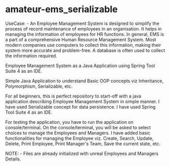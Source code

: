 # amateur-ems_serializable
UseCase: - An Employee Management System is designed to simplify the process of record maintenance of employees in an organisation. It helps in managing the information of employees for HR functions. In general, EMS is a part of a comprehensive Human Resource Management System. Most modern companies use computers to collect this information, making their system more accurate and problem-free. A database is often used to collect the information required.

Employee Management System as a Java Application using Spring Tool Suite 4 as an IDE.

Simple Java Application to understand Basic OOP concepts viz Inheritance, Polymorphism, Serializable, etc.

For all beginners, this is perfect repository to start-off with a java application describing Employee Management System in simple manner. I have used Serializable concept for data persistence. I have used Spring Tool Suite 4 as an IDE.

For testing the application, you have to run the application on console/terminal. On the console/terminal, you will be asked to select choices to manage the Employees and Managers. I have added basic functionalities for managing the Employee viz. Create, Search, Update, Delete, Print Employee, Print Manager's Team, Save the current state, etc.

NOTE: - Files are already initialized with unreal Employees and Managers Details.

